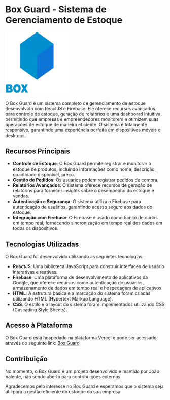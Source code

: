 # Box Guard - Sistema de Gerenciamento de Estoque

<img src="/src/assets/img/logo.png" alt="Logo do Sistema" width="200" height="200">

O Box Guard é um sistema completo de gerenciamento de estoque desenvolvido com ReactJS e Firebase. Ele oferece recursos avançados para controle de estoque, geração de relatórios e uma dashboard intuitiva, permitindo que empresas e empreendedores monitorem e otimizem suas operações de estoque de maneira eficiente. O sistema é totalmente responsivo, garantindo uma experiência perfeita em dispositivos móveis e desktops.

## Recursos Principais

- **Controle de Estoque**: O Box Guard permite registrar e monitorar o estoque de produtos, incluindo informações como nome, descrição, quantidade disponível, preço.
- **Gestão de Pedidos**: Os usuários podem registrar pedidos de compra.
- **Relatórios Avançados**: O sistema oferece recursos de geração de relatórios para fornecer insights sobre o desempenho do estoque e vendas.
- **Autenticação e Segurança**: O sistema utiliza o Firebase para autenticação de usuários, garantindo acesso seguro aos dados do estoque.
- **Integração com Firebase**: O Firebase é usado como banco de dados em tempo real, fornecendo sincronização em tempo real dos dados em todos os dispositivos.

## Tecnologias Utilizadas

O Box Guard foi desenvolvido utilizando as seguintes tecnologias:

- **ReactJS**: Uma biblioteca JavaScript para construir interfaces de usuário interativas e reativas.
- **Firebase**: Uma plataforma de desenvolvimento de aplicativos da Google, que oferece recursos como autenticação de usuários, armazenamento de dados em tempo real e hospedagem de aplicativos.
- **HTML**: A estrutura básica e a marcação do sistema foram criadas utilizando HTML (Hypertext Markup Language).
- **CSS**: O estilo e o layout do sistema foram implementados utilizando CSS (Cascading Style Sheets).

## Acesso à Plataforma

O Box Guard está hospedado na plataforma Vercel e pode ser acessado através do seguinte link: [Box Guard](https://box-guard.vercel.app/)

## Contribuição

No momento, o Box Guard é um projeto desenvolvido e mantido por João Valente, não sendo aberto para contribuições externas.

Agradecemos pelo interesse no Box Guard e esperamos que o sistema seja útil para a gestão eficiente do estoque da sua empresa.
